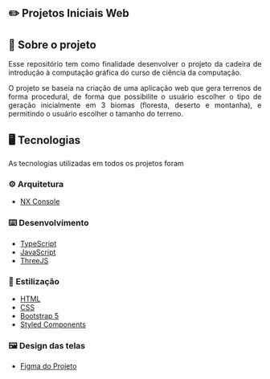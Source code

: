 ## :pencil2: Projetos Iniciais Web

## :file_folder: Sobre o projeto

<p align="justify">
  Esse repositório tem como finalidade desenvolver o projeto da cadeira de introdução à computação gráfica do curso de ciência da computação.
</p>
<p align="justify">
  O projeto se baseia na criação de uma aplicação web que gera terrenos de forma procedural, de forma que possibilite o usuário escolher o tipo de geração inicialmente em 3 biomas (floresta, deserto e montanha), e permitindo o usuário escolher o tamanho do terreno.
</p>

## :desktop_computer: Tecnologias

As tecnologias utilizadas em todos os projetos foram

### :gear: Arquitetura
- <a href="https://nx.dev/recipes/nx-console">NX Console</a>

### :keyboard: Desenvolvimento
- <a href="https://www.typescriptlang.org">TypeScript</a>
- <a href="https://developer.mozilla.org/en-US/docs/Web/JavaScript">JavaScript</a>
- <a href="https://threejs.org">ThreeJS</a>

### :art: Estilização
- <a href="https://developer.mozilla.org/en-US/docs/Web/HTML">HTML</a>
- <a href="https://developer.mozilla.org/en-US/docs/Web/CSS">CSS</a>
- <a href="https://getbootstrap.com/docs/5.0/getting-started/introduction/">Bootstrap 5</a>
- <a href="https://styled-components.com">Styled Components</a>

### :framed_picture: Design das telas
- <a href="https://www.figma.com/file/TknTfh7qs9neG7AbgT4seG/Procedural-Render?node-id=0%3A1&t=ezZdxKeLdofJ4jm1-1" />Figma do Projeto</a>
